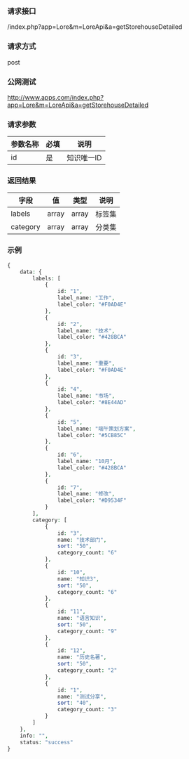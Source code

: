 ### **请求接口**
/index.php?app=Lore&m=LoreApi&a=getStorehouseDetailed

### **请求方式**
post

### **公网测试**
http://www.apps.com/index.php?app=Lore&m=LoreApi&a=getStorehouseDetailed

### **请求参数**

| 参数名称  |必填|     说明      |
|------|-----|------|
| id     | 是 |   知识唯一ID   |


### **返回结果**
|字段       |值             |类型    |说明           |
| --------- |--------      |--------|--------       |
|labels     |array |array |标签集         |
|category      |array         |array  |分类集    |


### **示例**
````php
{
    data: {
        labels: [
            {
                id: "1",
                label_name: "工作",
                label_color: "#F0AD4E"
            },
            {
                id: "2",
                label_name: "技术",
                label_color: "#428BCA"
            },
            {
                id: "3",
                label_name: "重要",
                label_color: "#F0AD4E"
            },
            {
                id: "4",
                label_name: "市场",
                label_color: "#8E44AD"
            },
            {
                id: "5",
                label_name: "端午策划方案",
                label_color: "#5CB85C"
            },
            {
                id: "6",
                label_name: "10月",
                label_color: "#428BCA"
            },
            {
                id: "7",
                label_name: "修改",
                label_color: "#D9534F"
            }
        ],
        category: [
            {
                id: "3",
                name: "技术部门",
                sort: "50",
                category_count: "6"
            },
            {
                id: "10",
                name: "知识3",
                sort: "50",
                category_count: "6"
            },
            {
                id: "11",
                name: "语言知识",
                sort: "50",
                category_count: "9"
            },
            {
                id: "12",
                name: "历史名著",
                sort: "50",
                category_count: "2"
            },
            {
                id: "1",
                name: "测试分享",
                sort: "40",
                category_count: "3"
            }
        ]
    },
    info: "",
    status: "success"
}
